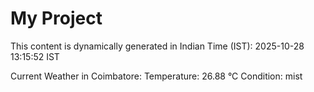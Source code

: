# My Project

This content is dynamically generated in Indian Time (IST): 2025-10-28 13:15:52 IST


Current Weather in Coimbatore:
Temperature: 26.88 °C
Condition: mist
